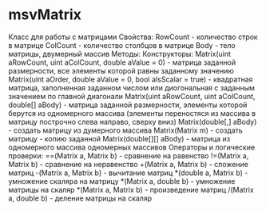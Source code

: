 # msvMatrix
Класс для работы с матрицами
Свойства:
  RowCount - количество строк в матрице
  ColCount - количество столбцов в матрице
  Body - тело матрицы, двумерный массив
Методы:
  Конструкторы:
    Matrix(uint aRowCount, uint aColCount, double aValue = 0) - матрица заданной размерности, все элементы которой равны заданному значению
    Matrix(uint aOrder, double aValue = 0, bool aIsScalar = true) - квадратная матрица, заполненная заданном числом или диогональная с заданным значением по главной диагонали
    Matrix(uint aRowCount, uint aColCount, double[] aBody) - матрица заданной размерности, элементы которой берутся из одномерного массива (элементы переностяся из массива в матрицу построчно слева направо, сверху вниз)
    Matrix(double[,] aBody) - создать матрицу из думерного массива
    Matrix(Matrix m) - создать матрицу - копию заданной
    Matrix(double[][] aBody) - матрица из одномерного массива одномерных массивов
  Операторы и логические проверки:
    ==(Matrix a, Matrix b) - сравнение на равенство
    !=(Matrix a, Matrix b) - сравнение на неравенство
    +(Matrix a, Matrix b) - сложение матриц
    -(Matrix a, Matrix b) - вычитание матриц
    *(double a, Matrix b) - умножение скаляра на матрицу
    *(Matrix a, double b) - умножение матрицы на скаляр
    *(Matrix a, Matrix b) - произведение матриц
    /(Matrix a, double b) - деление матрицы на скаляр
    
    
